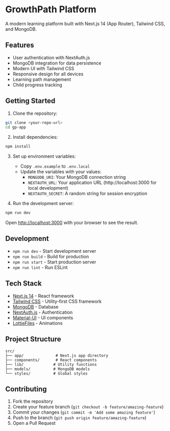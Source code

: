 # GrowthPath Platform

A modern learning platform built with Next.js 14 (App Router), Tailwind CSS, and MongoDB.

## Features

- User authentication with NextAuth.js
- MongoDB integration for data persistence
- Modern UI with Tailwind CSS
- Responsive design for all devices
- Learning path management
- Child progress tracking

## Getting Started

1. Clone the repository:
```bash
git clone <your-repo-url>
cd gp-app
```

2. Install dependencies:
```bash
npm install
```

3. Set up environment variables:
   - Copy `.env.example` to `.env.local`
   - Update the variables with your values:
     - `MONGODB_URI`: Your MongoDB connection string
     - `NEXTAUTH_URL`: Your application URL (http://localhost:3000 for local development)
     - `NEXTAUTH_SECRET`: A random string for session encryption

4. Run the development server:
```bash
npm run dev
```

Open [http://localhost:3000](http://localhost:3000) with your browser to see the result.

## Development

- `npm run dev` - Start development server
- `npm run build` - Build for production
- `npm run start` - Start production server
- `npm run lint` - Run ESLint

## Tech Stack

- [Next.js 14](https://nextjs.org/) - React framework
- [Tailwind CSS](https://tailwindcss.com/) - Utility-first CSS framework
- [MongoDB](https://www.mongodb.com/) - Database
- [NextAuth.js](https://next-auth.js.org/) - Authentication
- [Material-UI](https://mui.com/) - UI components
- [LottieFiles](https://lottiefiles.com/) - Animations

## Project Structure

```
src/
├── app/              # Next.js app directory
├── components/       # React components
├── lib/             # Utility functions
├── models/          # MongoDB models
└── styles/          # Global styles
```

## Contributing

1. Fork the repository
2. Create your feature branch (`git checkout -b feature/amazing-feature`)
3. Commit your changes (`git commit -m 'Add some amazing feature'`)
4. Push to the branch (`git push origin feature/amazing-feature`)
5. Open a Pull Request
